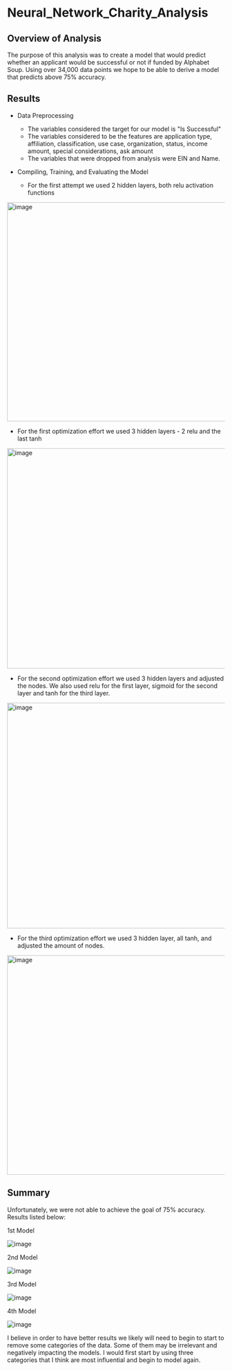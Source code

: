 # Neural_Network_Charity_Analysis

## Overview of Analysis

The purpose of this analysis was to create a model that would predict whether an applicant would be successful or not if funded by Alphabet Soup. Using over 34,000 data points we hope to be able to derive a model that predicts above 75% accuracy.

## Results

- Data Preprocessing
  - The variables considered the target for our model is "Is Successful"
  - The variables considered to be the features are application type, affiliation, classification, use case, organization, status, income amount, special considerations, ask amount
  - The variables that were dropped from analysis were EIN and Name.
 
- Compiling, Training, and Evaluating the Model
  - For the first attempt we used 2 hidden layers, both relu activation functions
  
 <img width="506" alt="image" src="https://user-images.githubusercontent.com/96085210/168150998-e858eb7e-a35b-427a-85ee-bff27b855e87.png">
  
 - For the first optimization effort we used 3 hidden layers - 2 relu and the last tanh

<img width="509" alt="image" src="https://user-images.githubusercontent.com/96085210/168151288-f8f1f5aa-ee28-4d08-b441-5ec3e60fb93a.png">

- For the second optimization effort we used 3 hidden layers and adjusted the nodes. We also used relu for the first layer, sigmoid for the second layer and tanh for the third layer.

<img width="521" alt="image" src="https://user-images.githubusercontent.com/96085210/168151382-6e55acdc-2dc1-402c-b74e-d3679479f0ff.png">

- For the third optimization effort we used 3 hidden layer, all tanh, and adjusted the amount of nodes.

<img width="507" alt="image" src="https://user-images.githubusercontent.com/96085210/168151511-8067ad00-a60d-4c0d-91ef-f69d8b3b55e6.png">

## Summary

Unfortunately, we were not able to achieve the goal of 75% accuracy. Results listed below:

1st Model

![image](https://user-images.githubusercontent.com/96085210/168151689-88ac1684-b2e4-4785-a69f-895e2f864196.png)

2nd Model

![image](https://user-images.githubusercontent.com/96085210/168151747-9581b050-178f-442d-951e-fc38c0cc34f9.png)

3rd Model

![image](https://user-images.githubusercontent.com/96085210/168151796-21b6f8c9-ffdd-406a-b299-231f4971e4d7.png)

4th Model

![image](https://user-images.githubusercontent.com/96085210/168151834-ffee87f3-0a03-4af1-89b9-38fe51b08b23.png)

I believe in order to have better results we likely will need to begin to start to remove some categories of the data. Some of them may be irrelevant and negatively impacting the models. I would first start by using three categories that I think are most influential and begin to model again. 


